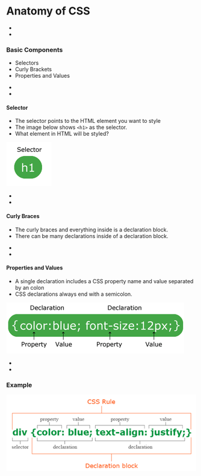 # Anatomy of CSS


-
-
### Basic Components
* Selectors
* Curly Brackets
* Properties and Values
-
-
#### Selector
* The selector points to the HTML element you want to style
* The image below shows `<h1>` as the selector.
* What element in HTML will be styled?
<img src="img/css-selector.png">

-
-
#### Curly Braces
* The curly braces and everything inside is a declaration block.
* There can be many declarations inside of a declaration block.
-
-
#### Properties and Values
* A single declaration includes a CSS property name and value separated by an colon
* CSS declarations always end with a semicolon.
<img src="img/css-declarations.png">


-
-
### Example
<img src="img/inline-declaration.png">
